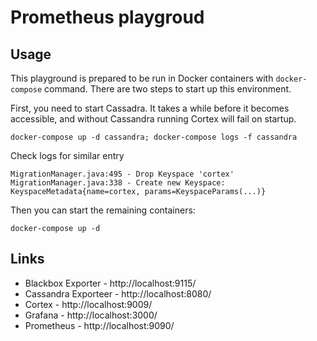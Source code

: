 # Prometheus playgroud

## Usage

This playground is prepared to be run in Docker containers
with `docker-compose` command. There are two steps to start
up this environment. 

First, you need to start Cassadra. It takes a while before
it becomes accessible, and without Cassandra running Cortex
will fail on startup.

    docker-compose up -d cassandra; docker-compose logs -f cassandra

Check logs for similar entry

    MigrationManager.java:495 - Drop Keyspace 'cortex'
    MigrationManager.java:338 - Create new Keyspace: KeyspaceMetadata{name=cortex, params=KeyspaceParams(...)}

Then you can start the remaining containers:

    docker-compose up -d

## Links

* Blackbox Exporter - http://localhost:9115/
* Cassandra Exporteer - http://localhost:8080/
* Cortex - http://localhost:9009/
* Grafana - http://localhost:3000/
* Prometheus - http://localhost:9090/
